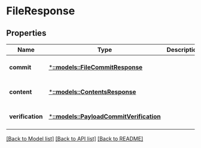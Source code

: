 # FileResponse

## Properties
Name | Type | Description | Notes
------------ | ------------- | ------------- | -------------
**commit** | [***::models::FileCommitResponse**](FileCommitResponse.md) |  | [optional] [default to null]
**content** | [***::models::ContentsResponse**](ContentsResponse.md) |  | [optional] [default to null]
**verification** | [***::models::PayloadCommitVerification**](PayloadCommitVerification.md) |  | [optional] [default to null]

[[Back to Model list]](../README.md#documentation-for-models) [[Back to API list]](../README.md#documentation-for-api-endpoints) [[Back to README]](../README.md)



